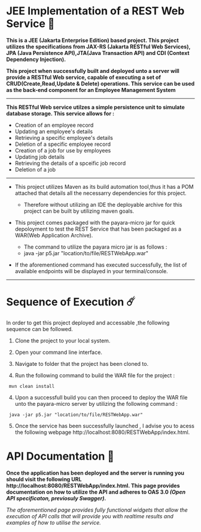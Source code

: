 
# JEE  Implementation of a REST Web Service :rocket:

**This is a JEE (Jakarta Enterprise Edition) based project. This project  utilizes the specifications from  JAX-RS (Jakarta RESTful Web Services), JPA (Java Persistence API),JTA(Java Transaction API) and CDI (Context Dependency Injection).**

**This project when successfully built and deployed unto a server will provide a RESTful Web service, capable of executing a set of CRUD(Create,Read,Update & Delete) operations. This service can be used as the back-end component for an Employee Management System**

---

**This RESTful Web service utilzes a simple persistence unit to simulate database storage. This service allows for :**
* Creation of an employee record
* Updating an employee's details
* Retrieving a specific employee's details
* Deletion of a specific employee record
* Creation of a job for use by employees 
* Updating job details
* Retrieving the details of a spceific job record
* Deletion of a job

---
* This project utilizes Maven as its build automation tool,thus it has a POM attached that details all the necessarry dependencies for this project. 
  - Therefore without utilizing an IDE the deployable archive for this project can be built by utilizing maven goals.

* This project comes packaged with the payara-micro jar for quick depoloyment to test the REST Service that has been packaged as a WAR(Web Application Archive). 

  - The command to utilize the payara micro jar is as follows :
  - java -jar p5.jar "location/to/file/RESTWebApp.war"
* If the aforementioned command has executed successfully, the list of available endpoints will be displayed in your terminal/console.

---

# Sequence of Execution :comet:
In order to get this project deployed and accessable ,the following sequence can be followed.

1. Clone the project to your local system.
2. Open your command line interface.
2. Navigate to folder that the project has been cloned to.

3. Run the following command to build the WAR file for the project :

```
 mvn clean install
```
4. Upon a successfull build you can then proceed to deploy the WAR file unto the payara-micro server by utilizing the following command :

```
 java -jar p5.jar "location/to/file/RESTWebApp.war"
```

5. Once the service has been successfully launched , I advise you to acess the following webpage http://localhost:8080/RESTWebApp/index.html.
  
# API Documentation :space_invader:
**Once the application has been deployed and the server is running you should visit  the following URL http://localhost:8080/RESTWebApp/index.html. This page provides documentation on how to utilize the API and adheres to OAS 3.0 *(Open API specificaton, previosuly Swagger)*.**

*The aforementioned page provides fully functional widgets that allow the execution of API calls that will provide you with realtime results and examples of how to utilise the service.*
